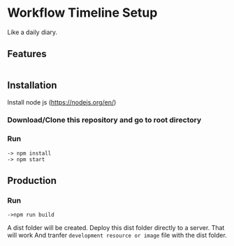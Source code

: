 # Workflow Timeline Setup
  Like a daily diary. 
## Features
```

```
## Installation  
Install node js (https://nodejs.org/en/)
### Download/Clone this repository and go to root directory
### Run
```
-> npm install
-> npm start
```

## Production 
### Run
```
->npm run build
```
A dist folder will  be created. Deploy this dist folder directly to a server. 
That will work 
And tranfer `development resource or image` file with the dist folder.

